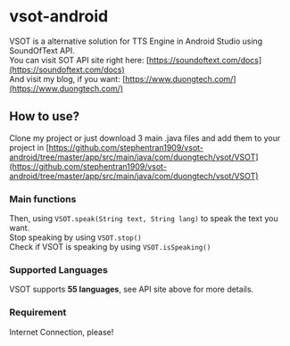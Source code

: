 # vsot-android
VSOT is a alternative solution for TTS Engine in Android Studio using SoundOfText API. <br/>
You can visit SOT API site right here: [https://soundoftext.com/docs](https://soundoftext.com/docs) <br/>
And visit my blog, if you want: [https://www.duongtech.com/](https://www.duongtech.com/)
## How to use?
Clone my project or just download 3 main .java files and add them to your project in [https://github.com/stephentran1909/vsot-android/tree/master/app/src/main/java/com/duongtech/vsot/VSOT](https://github.com/stephentran1909/vsot-android/tree/master/app/src/main/java/com/duongtech/vsot/VSOT)
### Main functions
Then, using `VSOT.speak(String text, String lang)` to speak the text you want. <br/>
Stop speaking by using `VSOT.stop()` <br/>
Check if VSOT is speaking by using `VSOT.isSpeaking()`
### Supported Languages
VSOT supports **55 languages**, see API site above for more details.
### Requirement
Internet Connection, please!

